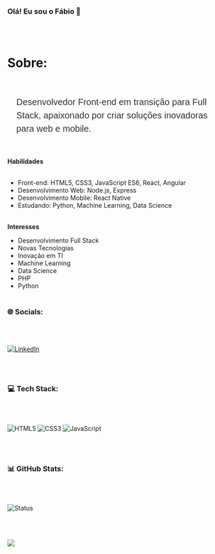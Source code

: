 
### Olá! Eu sou o Fábio 👋

<br>
<br>

# Sobre:

<br>

<p style="font-family: 'time new roman', sans-serif; font-size: 20px; line-height: 1.5; color: #333; 
margin: 20px;">Desenvolvedor Front-end em transição para Full Stack, apaixonado por criar 
soluções inovadoras para web e mobile.<br><br>

<strong>Habilidades</strong><br><br>
- Front-end: HTML5, CSS3, JavaScript ES6, React, Angular<br>
- Desenvolvimento Web: Node.js, Express<br>
- Desenvolvimento Mobile: React Native<br>
- Estudando: Python, Machine Learning, Data Science<br><br>

<strong>Interesses</strong><br>
- Desenvolvimento Full Stack<br>
- Novas Tecnologias<br>
- Inovação em TI<br>
- Machine Learning<br>
- Data Science<br>
- PHP<br>
- Python<br><br></p>


### 🌐 Socials:
<br>
<br>

[![LinkedIn](https://img.shields.io/badge/LinkedIn-0077B5?style=for-the-badge&logo=linkedin&logoColor=white)](www.linkedin.com/in/fabio-do-nascimento)

<br>
<br>

### 💻 Tech Stack:

<br>
<br>

![HTML5](https://img.shields.io/badge/html5-%23E34F26.svg?style=for-the-badge&logo=html5&logoColor=white) 
![CSS3](https://img.shields.io/badge/css3-%231572B6.svg?style=for-the-badge&logo=css3&logoColor=white)
![JavaScript](https://img.shields.io/badge/javascript-%23323330.svg?style=for-the-badge&logo=javascript&logoColor=%23F7DF1E)

<br>
<br>

### 📊 GitHub Stats:

<br>
<br>

![Status](https://github-readme-stats.vercel.app/api/top-langs/?username={username}&theme=blue-green)

<br>
<br>

[![](https://visitcount.itsvg.in/api?id=Fabio-Nascimento&label=Visitantes&color=1&icon=0&pretty=true)](https://visitcount.itsvg.in)

<br>
<br>
